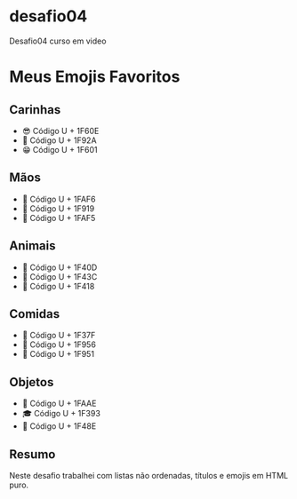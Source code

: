 # desafio04
Desafio04 curso em video

<!DOCTYPE html>
<html lang="pt-br">
<head>
    <meta charset="UTF-8">
    <meta name="viewport" content="width=device-width, initial-scale=1.0">
    <title>Desfio dos Emojis</title>
</head>
<body>
    <h1>Meus Emojis Favoritos</h1>
    <h2>Carinhas</h2>
    <ul>
        <li>&#x1F60E; Código U + 1F60E</li>
        <li>&#x1F92A; Código U + 1F92A</li>
        <li>&#x1F601; Código U + 1F601</li>
    </ul>
    <h2>Mãos</h2>
    <ul>
        <li>&#x1FAF6; Código U + 1FAF6</li>
        <li>&#x1F919; Código U + 1F919</li>
        <li>&#x1FAF5; Código U + 1FAF5 </li>
    </ul>
    <h2>Animais</h2>
    <ul>
        <li>&#x1F40D; Código U + 1F40D</li>
        <li>&#x1F43C; Código U + 1F43C</li>
        <li>&#x1F418; Código U + 1F418</li>
    </ul>
    <h2>Comidas</h2>
    <ul>
        <li>&#x1F37F; Código U + 1F37F</li>
        <li>&#x1F956; Código U + 1F956</li>
        <li>&#x1F951; Código U + 1F951</li>
    </ul>
    <h2>Objetos</h2>
    <ul>
        <li>&#x1FAAE; Código U + 1FAAE</li>
        <li>&#x1F393; Código U + 1F393</li>
        <li>&#x1F48E; Código U + 1F48E</li>
    </ul>
    <h2>Resumo</h2>
    <p>Neste desafio trabalhei com listas não ordenadas, títulos e emojis em HTML puro.</p>
</body>
</html>
